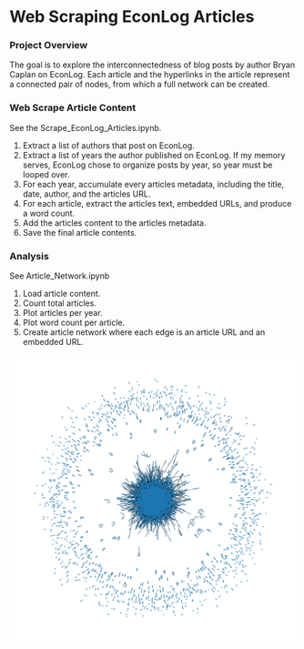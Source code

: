 # Web Scraping EconLog Articles

### Project Overview
The goal is to explore the interconnectedness of blog posts by author Bryan Caplan on EconLog. Each article and the hyperlinks in the article represent a connected pair of nodes, from which a full network can be created.

### Web Scrape Article Content
See the Scrape_EconLog_Articles.ipynb.

1. Extract a list of authors that post on EconLog.
2. Extract a list of years the author published on EconLog. If my memory serves, EconLog chose to organize posts by year, so year must be looped over.
3. For each year, accumulate every articles metadata, including the title, date, author, and the articles URL.
4. For each article, extract the articles text, embedded URLs, and produce a word count.
5. Add the articles content to the articles metadata.
6. Save the final article contents.

### Analysis
See Article_Network.ipynb

1. Load article content.
2. Count total articles.
3. Plot articles per year.
4. Plot word count per article.
5. Create article network where each edge is an article URL and an embedded URL.

![Article Network](figs/article_network.png)
